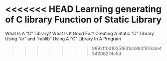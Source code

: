 <<<<<<< HEAD
Learning generating of C library
Function of Static Library
=======
What Is A “C” Library? What Is It Good For?
Creating A Static “C” Library Using “ar” and “ranlib”
Using A “C” Library In A Program
>>>>>>> 9892ff0d16251631ab9b0f8163def34206274c5d

